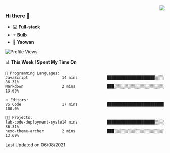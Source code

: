 <img  align="right" src="https://github-readme-stats.vercel.app/api?username=LolipopJ&show_icons=true&count_private=true&hide_title=true&include_all_commits=true&theme=vue">

### Hi there 👋

- :computer: **Full-stack**
- :star: **Bulb**
- :pill: **Yaowan**

<!--START_SECTION:waka-->
![Profile Views](http://img.shields.io/badge/Profile%20Views-1-blue)

📊 **This Week I Spent My Time On** 

```text
💬 Programming Languages: 
JavaScript               14 mins             █████████████████████░░░░   86.31% 
Markdown                 2 mins              ███░░░░░░░░░░░░░░░░░░░░░░   13.69%

🔥 Editors: 
VS Code                  17 mins             █████████████████████████   100.0%

🐱‍💻 Projects: 
lab-code-deployment-syste14 mins             █████████████████████░░░░   86.31% 
hexo-theme-archer        2 mins              ███░░░░░░░░░░░░░░░░░░░░░░   13.69%

```


 Last Updated on 06/08/2021
<!--END_SECTION:waka-->
